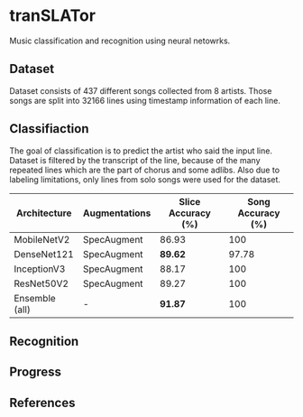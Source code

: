 # tranSLATor

Music classification and recognition using neural netowrks.


## Dataset

Dataset consists of 437 different songs collected from 8 artists. Those songs are split into 32166 lines using timestamp information of each line.

## Classifiaction

The goal of classification is to predict the artist who said the input line. Dataset is filtered by the transcript of the line, because of the many repeated lines which are the part of chorus and some adlibs. Also due to labeling limitations, only lines from solo songs were used for the dataset.


| Architecture   | Augmentations | Slice Accuracy (%) | Song Accuracy (%) |
|----------------|---------------|--------------------|-------------------|
| MobileNetV2    | SpecAugment   | 86.93              | 100               |
| DenseNet121    | SpecAugment   | **89.62**              | 97.78             |
| InceptionV3    | SpecAugment   | 88.17              | 100               |
| ResNet50V2     | SpecAugment   | 89.27              | 100               |
| Ensemble (all) | -             | **91.87**              | 100               |

## Recognition


## Progress


## References
